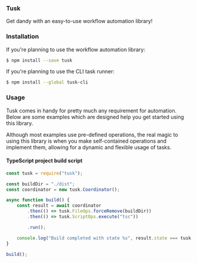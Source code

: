 ### Tusk

Get dandy with an easy-to-use workflow automation library!

### Installation

If you're planning to use the workflow automation library:

```bash
$ npm install --save tusk
```

If you're planning to use the CLI task runner:

```bash
$ npm install --global tusk-cli
```

### Usage

Tusk comes in handy for pretty much any requirement for automation. Below are some examples which are designed help you get started using this library.

Although most examples use pre-defined operations, the real magic to using this library is when you make self-contained operations and implement them, allowing for a dynamic and flexible usage of tasks.

#### TypeScript project build script

```js
const tusk = require("tusk");

const buildDir = "./dist";
const coordinator = new tusk.Coordinator();

async function build() {
    const result = await coordinator
        .then(() => tusk.FileOps.forceRemove(buildDir))
        .then(() => tusk.ScriptOps.execute("tsc"))

        .run();

    console.log("Build completed with state %s", result.state === tusk.RunState.OK ? "OK" : "FAIL");
}

build();
```
